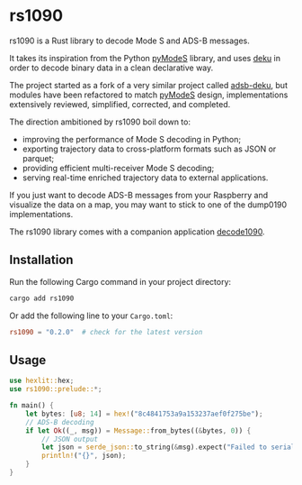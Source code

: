 # rs1090

rs1090 is a Rust library to decode Mode S and ADS-B messages.

It takes its inspiration from the Python [pyModeS](https://github.com/junzis/pyModeS) library, and uses [deku](https://github.com/sharksforarms/deku) in order to decode binary data in a clean declarative way.

The project started as a fork of a very similar project called [adsb-deku](https://crates.io/crates/adsb_deku), but modules have been refactored to match [pyModeS](https://github.com/junzis/pyModeS) design, implementations extensively reviewed, simplified, corrected, and completed.

The direction ambitioned by rs1090 boil down to:

- improving the performance of Mode S decoding in Python;
- exporting trajectory data to cross-platform formats such as JSON or parquet;
- providing efficient multi-receiver Mode S decoding;
- serving real-time enriched trajectory data to external applications.

If you just want to decode ADS-B messages from your Raspberry and visualize the data on a map, you may want to stick to one of the dump0190 implementations.

The rs1090 library comes with a companion application [decode1090](https://crates.io/crates/decode1090).

## Installation

Run the following Cargo command in your project directory:

```sh
cargo add rs1090
```

Or add the following line to your `Cargo.toml`:

```toml
rs1090 = "0.2.0"  # check for the latest version
```

## Usage

```rust
use hexlit::hex;
use rs1090::prelude::*;

fn main() {
    let bytes: [u8; 14] = hex!("8c4841753a9a153237aef0f275be");
    // ADS-B decoding
    if let Ok((_, msg)) = Message::from_bytes((&bytes, 0)) {
        // JSON output
        let json = serde_json::to_string(&msg).expect("Failed to serialize");
        println!("{}", json);
    }
}
```
